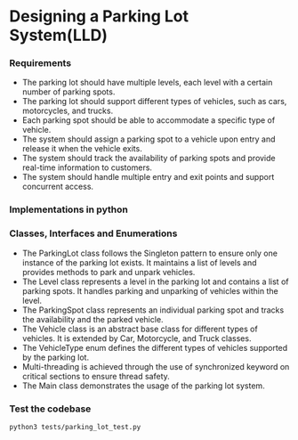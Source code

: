 <h1> Designing a Parking Lot System(LLD) </h1>

<h3> Requirements </h3>

- The parking lot should have multiple levels, each level with a certain number of parking spots.
- The parking lot should support different types of vehicles, such as cars, motorcycles, and trucks.
- Each parking spot should be able to accommodate a specific type of vehicle.
- The system should assign a parking spot to a vehicle upon entry and release it when the vehicle exits.
- The system should track the availability of parking spots and provide real-time information to customers.
- The system should handle multiple entry and exit points and support concurrent access.

<h3> Implementations in python </h3>

<h3> Classes, Interfaces and Enumerations </h3>

- The ParkingLot class follows the Singleton pattern to ensure only one instance of the parking lot exists. It maintains a list of levels and provides methods to park and unpark vehicles.
- The Level class represents a level in the parking lot and contains a list of parking spots. It handles parking and unparking of vehicles within the level.
- The ParkingSpot class represents an individual parking spot and tracks the availability and the parked vehicle.
- The Vehicle class is an abstract base class for different types of vehicles. It is extended by Car, Motorcycle, and Truck classes.
- The VehicleType enum defines the different types of vehicles supported by the parking lot.
- Multi-threading is achieved through the use of synchronized keyword on critical sections to ensure thread safety.
- The Main class demonstrates the usage of the parking lot system.

<h3> Test the codebase </h3>

```python3 tests/parking_lot_test.py```
